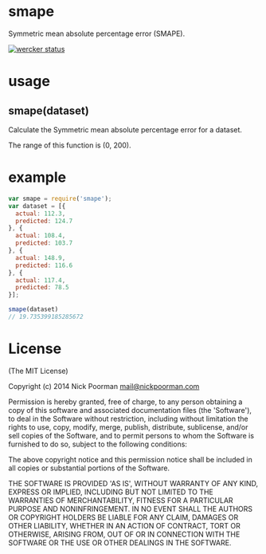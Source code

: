# smape

Symmetric mean absolute percentage error (SMAPE).

[![wercker status](https://app.wercker.com/status/af805a6296c610b6113f4780610c6e72/s "wercker status")](https://app.wercker.com/project/bykey/af805a6296c610b6113f4780610c6e72)

# usage
## smape(dataset)

Calculate the Symmetric mean absolute percentage error for a dataset.

The range of this function is (0, 200).

# example

```javascript
var smape = require('smape');
var dataset = [{
  actual: 112.3,
  predicted: 124.7
}, {
  actual: 108.4,
  predicted: 103.7
}, {
  actual: 148.9,
  predicted: 116.6
}, {
  actual: 117.4,
  predicted: 78.5
}];

smape(dataset)
// 19.735399185285672
```


# License

(The MIT License)

Copyright (c) 2014 Nick Poorman <mail@nickpoorman.com>

Permission is hereby granted, free of charge, to any person obtaining a copy of this software and associated documentation files (the 'Software'), to deal in the Software without restriction, including without limitation the rights to use, copy, modify, merge, publish, distribute, sublicense, and/or sell copies of the Software, and to permit persons to whom the Software is furnished to do so, subject to the following conditions:

The above copyright notice and this permission notice shall be included in all copies or substantial portions of the Software.

THE SOFTWARE IS PROVIDED 'AS IS', WITHOUT WARRANTY OF ANY KIND, EXPRESS OR IMPLIED, INCLUDING BUT NOT LIMITED TO THE WARRANTIES OF MERCHANTABILITY, FITNESS FOR A PARTICULAR PURPOSE AND NONINFRINGEMENT. IN NO EVENT SHALL THE AUTHORS OR COPYRIGHT HOLDERS BE LIABLE FOR ANY CLAIM, DAMAGES OR OTHER LIABILITY, WHETHER IN AN ACTION OF CONTRACT, TORT OR OTHERWISE, ARISING FROM, OUT OF OR IN CONNECTION WITH THE SOFTWARE OR THE USE OR OTHER DEALINGS IN THE SOFTWARE.
